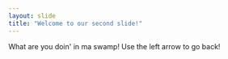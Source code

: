 ```yaml
---
layout: slide
title: "Welcome to our second slide!"
---
```

What are you doin' in ma swamp!
Use the left arrow to go back!
